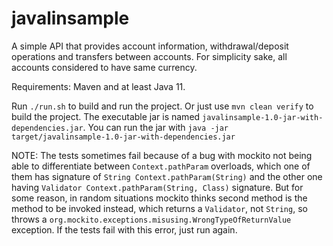 # javalinsample

A simple API that provides account information, withdrawal/deposit operations and transfers between accounts. 
For simplicity sake, all accounts considered to have same currency.

Requirements: Maven and at least Java 11.

Run `./run.sh` to build and run the project.
Or just use `mvn clean verify` to build the project. The executable jar is named 
`javalinsample-1.0-jar-with-dependencies.jar`. You can run the jar with 
`java -jar target/javalinsample-1.0-jar-with-dependencies.jar`

NOTE: The tests sometimes fail because of a bug with mockito not being able to differentiate between `Context.pathParam`
overloads, which one of them has signature of `String Context.pathParam(String)` and the other one having 
`Validator Context.pathParam(String, Class)` signature. But for some reason, in random situations mockito thinks second 
method is the method to be invoked instead, which returns a `Validator`, not `String`, so throws a 
`org.mockito.exceptions.misusing.WrongTypeOfReturnValue` exception. If the tests fail with this error, just run again.